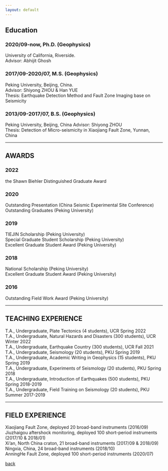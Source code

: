```yaml
---
layout: default
---
```

## Education

### 2020/09-now, Ph.D. (Geophysics)
University of California, Riverside.  <br>
Advisor: Abhijit Ghosh <br>

### 2017/09-2020/07, M.S. (Geophysics)
Peking University, Beijing, China.   
Advisor: Shiyong ZHOU & Han YUE <br>
Thesis: Earthquake Detection Method and Fault Zone Imaging base on Seismicity <br>

### 2013/09-2017/07, B.S. (Geophysics) 
Peking University, Beijing, China
Advisor: Shiyong ZHOU <br>
Thesis: Detection of Micro-seismicity in Xiaojiang Fault Zone, Yunnan, China <br>

* * *
## AWARDS
### 2022
the Shawn Biehler Distinguished Graduate Award  

### 2020
Outstanding Presentation (China Seismic Experimental Site Conference)  
Outstanding Graduates (Peking University)  

### 2019
TIEJIN Scholarship (Peking University)  
Special Graduate Student Scholarship (Peking University)  
Excellent Graduate Student Award (Peking University)  

### 2018
National Scholarship (Peking University)  <br>
Excellent Graduate Student Award (Peking University) <br>

### 2016
Outstanding Field Work Award (Peking University) <br>

* * *
## TEACHING EXPERIENCE

T.A., Undergraduate, Plate Tectonics (4 students), UCR Spring 2022  
T.A., Undergraduate, Natural Hazards and Disasters (300 students), UCR Winter 2022  
T.A., Undergraduate, Earthquake Country (300 students), UCR Fall 2021  
T.A., Undergraduate, Seismology (20 students), PKU Spring 2019  
T.A., Undergraduate, Academic Writing in Geophysics (15 students), PKU Spring 2019  
T.A., Undergraduate, Experiments of Seismology (20 students), PKU Spring 2018  
T.A., Undergraduate, Introduction of Earthquakes (500 students), PKU Spring 2018-2019  
T.A., Undergraduate, Field Training on Seismology (20 students), PKU Summer 2017-2019  


* * *
## FIELD EXPERIENCE

Xiaojiang Fault Zone, deployed 20 broad-band instruments (2016/09)  
Jiuzhaigou aftershock monitoring, deployed 100 short-period instruments (2017/10 & 2018/01)  
Xi’an, North China craton, 21 broad-band instruments (2017/09 & 2018/09)  
Ningxia, China, 24 broad-band instruments (2018/10)  
AnningHe Fault Zone, deployed 100 short-period instruments (2020/07)  


[back](./)